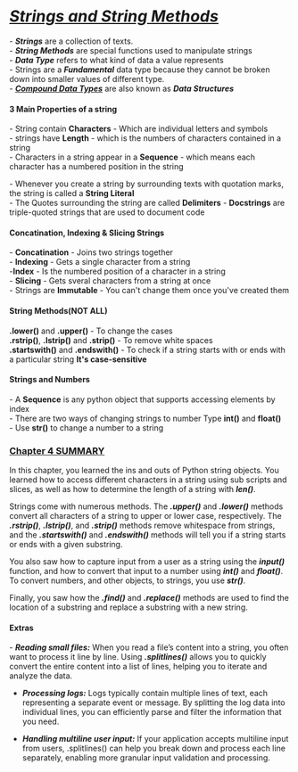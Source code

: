 <h1><u><i>Strings and String Methods</i></u></h1>
<p>
- <b><i>Strings</i></b> are a collection of texts. <br>
- <b><i>String Methods</i></b> are special functions used to manipulate strings <br>
- <b><i>Data Type</i></b> refers to what kind of data a value represents <br>
- Strings are a <b><i>Fundamental</i></b> data type because they cannot be broken down into smaller values of different type.<br>
- <b><i><u>Compound Data Types</u></i></b> are also known as <b><i>Data Structures</i></b>
</p>
<p>
  <h4><b>3 Main Properties of a string</b></h4>
- String contain <b>Characters</b> - Which are individual letters and symbols <br>
- strings have <b>Length</b> - which is the numbers of characters contained in a string <br>
- Characters in a string appear in a <b>Sequence</b> - which means each character has a numbered position in the string
</p>
<p>
 - Whenever you create a string by surrounding texts with quotation marks, the string is called a <b>String Literal</b> <br>
- The Quotes surrounding the string are called <b>Delimiters</b>
- <b>Docstrings</b> are triple-quoted strings that are used to document code
</p>
<p>
  <h4>Concatination, Indexing & Slicing Strings</h4>
  - <b>Concatination</b> - Joins two strings together <br>
  - <b>Indexing</b> - Gets a single character from a string <br>
  -<b>Index</b> - Is the numbered position of a character in a string <br>
  - <b>Slicing</b> - Gets sveral characters from a string at once <br>
  - Strings are <b>Immutable</b> - You can't change them once you've created them
</p>

<p>
  <h4>String Methods(NOT ALL)</h4>
  <b>.lower()</b> and <b>.upper()</b> - To change the cases <br>
  <b>.rstrip()</b>, <b>.lstrip()</b> and <b>.strip()</b> - To remove white spaces <br>
  <b>.startswith()</b> and <b>.endswith()</b> - To check if a string starts with or ends with a particular string <b>It's case-sensitive</b>
  
</p>
<p>
  <h4>Strings and Numbers</h4>
  - A <b>Sequence</b> is any python object that supports accessing elements by index <br>
  - There are two ways of changing strings to number Type <b>int()</b> and <b>float()</b> <br>
  - Use <b>str()</b> to change a number to a string
</p>

<p>
  <h3><u>Chapter 4 SUMMARY</u></h3>
  <p>
     In this chapter, you learned the ins and outs of Python string objects. You learned how to access different characters    in a string using sub scripts and slices, as well as how to determine the length of a string with <b><i>len()</i></b>.
  </p>
  <p>
     Strings come with numerous methods. The <b><i>.upper()</i></b> and <b><i>.lower()</i></b> methods convert all characters of a string to upper or lower case, respectively. The <b><i>.rstrip()</i></b>, <b><i>.lstrip()</i></b>, and <b><i>.strip()</i></b> methods remove whitespace from strings, and the <b><i>.startswith()</i></b> and <b><i>.endswith()</i></b> methods will tell you if a string starts or ends with a given substring.
  </p>
  <p>
     You also saw how to capture input from a user as a string using the <b><i>input()</i></b> function, and how to convert that input to a number using <b><i>int()</i></b> and <b><i>float()</i></b>. To convert numbers, and other objects, to strings, you use <b><i>str()</i></b>.
  </p>
  <p>
    Finally, you saw how the <b><i>.find()</i></b> and <b><i>.replace()</i></b> methods are used to find the location of a substring and replace a substring with a new string.
  </p>
</p>
<h4>Extras</h4>
- <b><i>Reading small files:</i></b> When you read a file’s content into a string, you often want to process it line by line. Using <b><i>.splitlines()</i></b> allows you to quickly convert the entire content into a list of lines, helping you to iterate and analyze the data. <br>

- <b><i>Processing logs:</i></b> Logs typically contain multiple lines of text, each representing a separate event or message. By splitting the log data into individual lines, you can efficiently parse and filter the information that you need.<br>

- <b><i>Handling multiline user input:</i></b> If your application accepts multiline input from users, .splitlines() can help you break down and process each line separately, enabling more granular input validation and processing.
<p>
  
</p>

